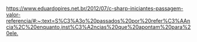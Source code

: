 <https://www.eduardopires.net.br/2012/07/c-sharp-iniciantes-passagem-valor-referencia/#:~:text=S%C3%A3o%20passados%20por%20refer%C3%AAncia%2C%20enquanto,inst%C3%A2ncias%20que%20apontam%20para%20ele.>